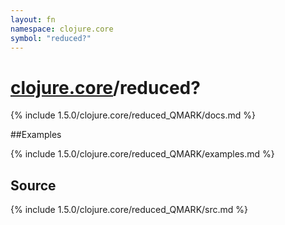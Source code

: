 ```yaml
---
layout: fn
namespace: clojure.core
symbol: "reduced?"
---
```


# [clojure.core](../)/reduced?

{% include 1.5.0/clojure.core/reduced_QMARK/docs.md %}

##Examples

{% include 1.5.0/clojure.core/reduced_QMARK/examples.md %}
## Source
{% include 1.5.0/clojure.core/reduced_QMARK/src.md %}

